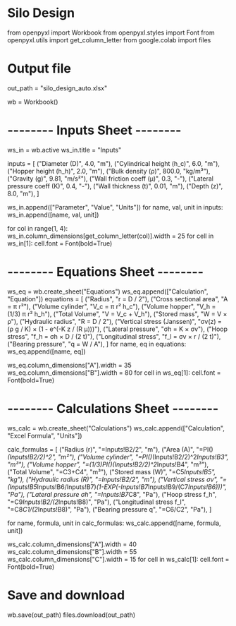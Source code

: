 # Silo Design 
from openpyxl import Workbook
from openpyxl.styles import Font
from openpyxl.utils import get_column_letter
from google.colab import files

# Output file
out_path = "silo_design_auto.xlsx"

wb = Workbook()

# -------- Inputs Sheet --------
ws_in = wb.active
ws_in.title = "Inputs"

inputs = [
    ("Diameter (D)", 4.0, "m"),
    ("Cylindrical height (h_c)", 6.0, "m"),
    ("Hopper height (h_h)", 2.0, "m"),
    ("Bulk density (ρ)", 800.0, "kg/m³"),
    ("Gravity (g)", 9.81, "m/s²"),
    ("Wall friction coeff (μ)", 0.3, "-"),
    ("Lateral pressure coeff (K)", 0.4, "-"),
    ("Wall thickness (t)", 0.01, "m"),
    ("Depth (z)", 8.0, "m"),
]

ws_in.append(["Parameter", "Value", "Units"])
for name, val, unit in inputs:
    ws_in.append([name, val, unit])

for col in range(1, 4):
    ws_in.column_dimensions[get_column_letter(col)].width = 25
for cell in ws_in[1]:
    cell.font = Font(bold=True)


# -------- Equations Sheet --------
ws_eq = wb.create_sheet("Equations")
ws_eq.append(["Calculation", "Equation"])
equations = [
    ("Radius", "r = D / 2"),
    ("Cross sectional area", "A = π r²"),
    ("Volume cylinder", "V_c = π r² h_c"),
    ("Volume hopper", "V_h = (1/3) π r² h_h"),
    ("Total Volume", "V = V_c + V_h"),
    ("Stored mass", "W = V × ρ"),
    ("Hydraulic radius", "R = D / 2"),
    ("Vertical stress (Janssen)", "σv(z) = (ρ g / K) × (1 - e^(-K z / (R μ)))"),
    ("Lateral pressure", "σh = K × σv"),
    ("Hoop stress", "f_h = σh × D / (2 t)"),
    ("Longitudinal stress", "f_l = σv × r / (2 t)"),
    ("Bearing pressure", "q = W / A"),
]
for name, eq in equations:
    ws_eq.append([name, eq])

ws_eq.column_dimensions["A"].width = 35
ws_eq.column_dimensions["B"].width = 80
for cell in ws_eq[1]:
    cell.font = Font(bold=True)


# -------- Calculations Sheet --------
ws_calc = wb.create_sheet("Calculations")
ws_calc.append(["Calculation", "Excel Formula", "Units"])

calc_formulas = [
    ("Radius (r)", "=Inputs!B2/2", "m"),
    ("Area (A)", "=PI()*(Inputs!B2/2)^2", "m²"),
    ("Volume cylinder", "=PI()*(Inputs!B2/2)^2*Inputs!B3", "m³"),
    ("Volume hopper", "=(1/3)*PI()*(Inputs!B2/2)^2*Inputs!B4", "m³"),
    ("Total Volume", "=C3+C4", "m³"),
    ("Stored mass (W)", "=C5*Inputs!B5", "kg"),
    ("Hydraulic radius (R)", "=Inputs!B2/2", "m"),
    ("Vertical stress σv", "=(Inputs!B5*Inputs!B6/Inputs!B7)*(1-EXP(-Inputs!B7*Inputs!B9/(C7*Inputs!B6)))", "Pa"),
    ("Lateral pressure σh", "=Inputs!B7*C8", "Pa"),
    ("Hoop stress f_h", "=C9*Inputs!B2/(2*Inputs!B8)", "Pa"),
    ("Longitudinal stress f_l", "=C8*C1/(2*Inputs!B8)", "Pa"),
    ("Bearing pressure q", "=C6/C2", "Pa"),
]

for name, formula, unit in calc_formulas:
    ws_calc.append([name, formula, unit])

ws_calc.column_dimensions["A"].width = 40
ws_calc.column_dimensions["B"].width = 55
ws_calc.column_dimensions["C"].width = 15
for cell in ws_calc[1]:
    cell.font = Font(bold=True)

# Save and download
wb.save(out_path)
files.download(out_path)
